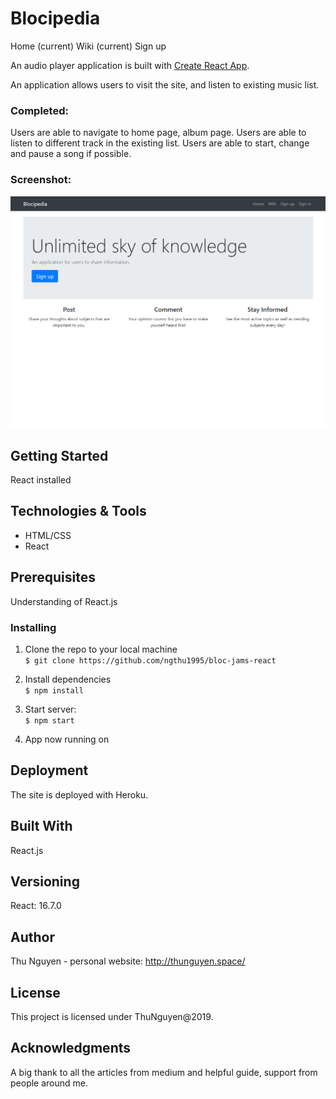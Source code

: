 # Blocipedia

Home (current)
Wiki (current)
Sign up

An audio player application is built with [Create React App](https://github.com/facebook/create-react-app).

An application allows users to visit the site, and listen to existing music list.

### Completed:

Users are able to navigate to home page, album page.
Users are able to listen to different track in the existing list.
Users are able to start, change and pause a song if possible.

### Screenshot:

![Main site](src/assets/bloccit.png "Screenshot of the application")

## Getting Started

React installed

## Technologies & Tools

- HTML/CSS
- React

## Prerequisites

Understanding of React.js

### Installing

1. Clone the repo to your local machine \
   `$ git clone https://github.com/ngthu1995/bloc-jams-react`

2. Install dependencies \
   `$ npm install`

3. Start server: \
   `$ npm start`

4. App now running on

## Deployment

The site is deployed with Heroku.

## Built With

React.js

## Versioning

React: 16.7.0

## Author

Thu Nguyen - personal website: http://thunguyen.space/

## License

This project is licensed under ThuNguyen@2019.

## Acknowledgments

A big thank to all the articles from medium and helpful guide, support from people around me.
